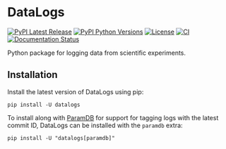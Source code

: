 # DataLogs

<!-- start introduction -->

[![PyPI Latest Release](https://img.shields.io/pypi/v/datalogs)](https://pypi.org/project/datalogs/)
[![PyPI Python Versions](https://img.shields.io/pypi/pyversions/datalogs)](https://pypi.org/project/datalogs/)
[![License](https://img.shields.io/pypi/l/paramdb)](https://github.com/PainterQubits/datalogs/blob/main/LICENSE)
[![CI](https://github.com/PainterQubits/datalogs/actions/workflows/ci.yml/badge.svg)](https://github.com/PainterQubits/datalogs/actions/workflows/ci.yml)
[![Documentation Status](https://readthedocs.org/projects/datalogs/badge/?version=stable)](https://datalogs.readthedocs.io/en/stable/)

Python package for logging data from scientific experiments.

<!-- end introduction -->

## Installation

<!-- start installation -->

Install the latest version of DataLogs using pip:

```
pip install -U datalogs
```

To install along with [ParamDB] for support for tagging logs with the latest commit ID,
DataLogs can be installed with the `paramdb` extra:

```
pip install -U "datalogs[paramdb]"
```

[ParamDB]: https://paramdb.readthedocs.io/en/stable/

<!-- end installation -->
